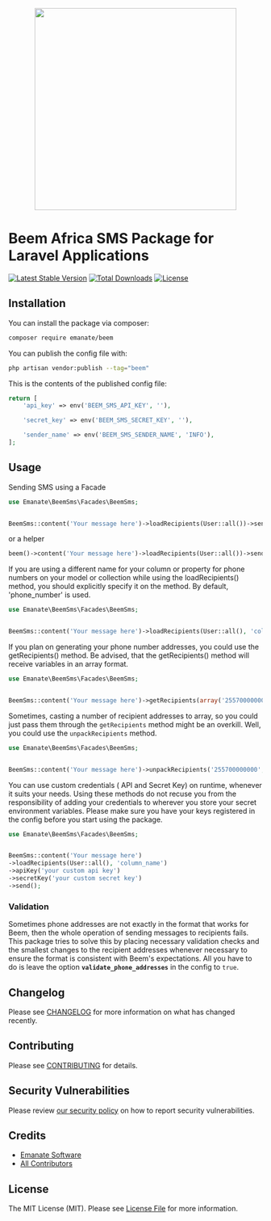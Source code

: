<p align="center"><img src="https://beem.africa/wp-content/uploads/2020/12/Beem-menu-logo-02.svg" width="400"></p>

# Beem Africa SMS Package for Laravel Applications
[![Latest Stable Version](http://poser.pugx.org/emanate/beem/v)](https://packagist.org/packages/emanate/beem)
[![Total Downloads](http://poser.pugx.org/emanate/beem/downloads)](https://packagist.org/packages/emanate/beem) 
[![License](http://poser.pugx.org/emanate/beem/license)](https://packagist.org/packages/emanate/beem) 

## Installation

You can install the package via composer:

```bash
composer require emanate/beem
```

You can publish the config file with:

```bash
php artisan vendor:publish --tag="beem"
```

This is the contents of the published config file:

```php
return [
    'api_key' => env('BEEM_SMS_API_KEY', ''),

    'secret_key' => env('BEEM_SMS_SECRET_KEY', ''),

    'sender_name' => env('BEEM_SMS_SENDER_NAME', 'INFO'),
];
```

## Usage

Sending SMS using a Facade
```php
use Emanate\BeemSms\Facades\BeemSms;


BeemSms::content('Your message here')->loadRecipients(User::all())->send();
```
or a helper

```php
beem()->content('Your message here')->loadRecipients(User::all())->send();
```

If you are using a different name for your column or property for phone numbers on your model or collection while using the loadRecipients() method, you should explicitly specify it on the method. By default, 'phone_number' is used.

```php
use Emanate\BeemSms\Facades\BeemSms;


BeemSms::content('Your message here')->loadRecipients(User::all(), 'column_name')->send();
```

If you plan on generating your phone number addresses, you could use the getRecipients() method. Be advised, that the getRecipients() method will receive variables in an array format.

```php
use Emanate\BeemSms\Facades\BeemSms;


BeemSms::content('Your message here')->getRecipients(array('255700000000', '255711111111', '255722222222'))->send();
```

Sometimes, casting a number of recipient addresses to array, so you could just pass them through the `getRecipients` method might be an overkill. Well, you could use the `unpackRecipients` method.

```php
use Emanate\BeemSms\Facades\BeemSms;


BeemSms::content('Your message here')->unpackRecipients('255700000000', '255711111111', '255722222222')->send();

```

You can use custom credentials ( API and Secret Key) on runtime, whenever it suits your needs. Using these methods do not recuse you from the responsibility of adding your credentials to wherever you store your secret environment variables. Please make sure you have your keys registered in the config before you start using the package.

```php
use Emanate\BeemSms\Facades\BeemSms;


BeemSms::content('Your message here')
->loadRecipients(User::all(), 'column_name')
->apiKey('your custom api key')
->secretKey('your custom secret key')
->send();
```

### Validation
Sometimes phone addresses are not exactly in the format that works for Beem, then the whole operation of sending messages to recipients fails. This package tries to solve this by placing necessary validation checks and the smallest changes to the recipient addresses whenever necessary to ensure the format is consistent with Beem's expectations. All you have to do is leave the option **`validate_phone_addresses`** in the config to `true`.

[//]: # (## Testing)

[//]: # ()
[//]: # (```bash)

[//]: # (composer test)

[//]: # (```)

## Changelog

Please see [CHANGELOG](CHANGELOG.md) for more information on what has changed recently.

## Contributing

Please see [CONTRIBUTING](https://github.com/spatie/.github/blob/main/CONTRIBUTING.md) for details.

## Security Vulnerabilities

Please review [our security policy](../../security/policy) on how to report security vulnerabilities.

## Credits

- [Emanate Software](https://github.com/wao1ook)
- [All Contributors](../../contributors)

## License

The MIT License (MIT). Please see [License File](LICENSE.md) for more information.
